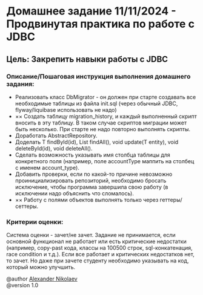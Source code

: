 # Домашнее задание 11/11/2024 - Продвинутая практика по работе с JDBC

## Цель: Закрепить навыки работы с JDBC

### Описание/Пошаговая инструкция выполнения домашнего задания:

* Реализовать класс DbMigrator - он должен при старте создавать все необходимые таблицы из файла init.sql
  (через обычный JDBC, flyway/liquibase использовать не надо)
* $\times\times$ Создать таблицу migration_history, и каждый выполненный скрипт вносить в эту таблицу.
  В таком случае скриптов миграции может быть несколько. При старте не надо повторно выполнять скрипты.
* Доработать AbstractRepository.
* Доделать T findById(id), List<T> findAll(), void update(T entity), void deleteById(id), void deleteAll().
* Сделать возможность указывать имя столбца таблицы для конкретного поля (например, поле accountType маппить на столбец
  с именем account_type).
* Добавить проверки, если по какой-то причине невозможно проинициализировать репозиторий, необходимо бросать исключение,
  чтобы программа завершила свою работу (в исключении надо объяснить что сломалось).
* $\times\times$ Работу с полями объектов выполнять только через геттеры/сеттеры.

### Критерии оценки:

Система оценки - зачет/не зачет.
Задание не принимается, если основной функционал не работает или есть критические недостатки
(например, copy-past кода, классы на 100500 строк, sql-конкатенация, race condition и т.д.).
Если все работает и критических недостатков нет, то зачет.
Но даже при зачете студенту необходимо указывать на код, который можно улучшить.

@author [Alexander Nikolaev](https://github.com/AlexNika)\
@version 1.0

